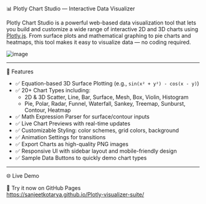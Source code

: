 📊 Plotly Chart Studio — Interactive Data Visualizer

Plotly Chart Studio is a powerful web-based data visualization tool that lets you build and customize a wide range of interactive 2D and 3D charts using [Plotly.js](https://plotly.com/javascript/). From surface plots and mathematical graphing to pie charts and heatmaps, this tool makes it easy to visualize data — no coding required.

![image](https://github.com/user-attachments/assets/6ff3027c-b184-4c4b-ad1d-8071c018664a)

---

🚀 Features

- ✅ Equation-based 3D Surface Plotting (e.g., `sin(x² + y²) - cos(x - y)`)
- ✅ 20+ Chart Types including:
  - 2D & 3D Scatter, Line, Bar, Surface, Mesh, Box, Violin, Histogram
  - Pie, Polar, Radar, Funnel, Waterfall, Sankey, Treemap, Sunburst, Contour, Heatmap
- ✅ Math Expression Parser for surface/contour inputs
- ✅ Live Chart Previews with real-time updates
- ✅ Customizable Styling: color schemes, grid colors, background
- ✅ Animation Settings for transitions
- ✅ Export Charts as high-quality PNG images
- ✅ Responsive UI with sidebar layout and mobile-friendly design
- ✅ Sample Data Buttons to quickly demo chart types

---

 🌐 Live Demo

🔗 Try it now on GitHub Pages  
https://sanjeetkotarya.github.io/Plotly-visualizer-suite/

